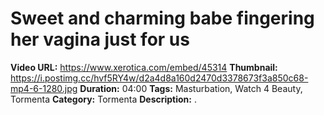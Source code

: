 # Sweet and charming babe fingering her vagina just for us

**Video URL:** https://www.xerotica.com/embed/45314
**Thumbnail:** https://i.postimg.cc/hvf5RY4w/d2a4d8a160d2470d3378673f3a850c68-mp4-6-1280.jpg
**Duration:** 04:00
**Tags:** Masturbation, Watch 4 Beauty, Tormenta
**Category:** Tormenta
**Description:** .